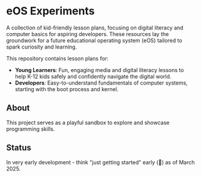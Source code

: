 # eOS Experiments

A collection of kid-friendly lesson plans, focusing on digital literacy and computer basics for aspiring developers.
These resources lay the groundwork for a future educational operating system (eOS) tailored to spark curiosity and learning.

This repository contains lesson plans for:

- **Young Learners**: Fun, engaging media and digital literacy lessons to help K-12 kids safely and confidently navigate the digital world.
- **Developers**: Easy-to-understand fundamentals of computer systems, starting with the boot process and kernel.

## About

This project serves as a playful sandbox to explore and showcase programming skills.

## Status

In very early development - think "just getting started" early (👶) as of March 2025.
